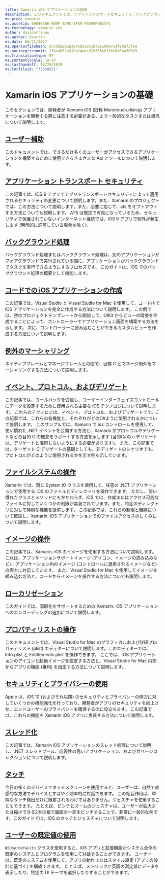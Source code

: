 ```yaml
---
title: Xamarin iOS アプリケーションの基礎
description: このドキュメントでは、アプリトランスポートセキュリティ、バックグラウンド処理、イベント、スレッド処理など、Xamarin の開発に関する基本概念を説明するさまざまなガイドにリンクしています。
ms.prod: xamarin
ms.assetid: 608403AE-B09F-4D9C-8F59-F9DE9F0B1CF1
ms.technology: xamarin-ios
author: davidortinau
ms.author: daortin
ms.date: 06/21/2017
ms.openlocfilehash: 0ccdde29183645b93831b7261909714f9baf3fa4
ms.sourcegitcommit: 2fbe4932a319af4ebc829f65eb1fb1816ba305d3
ms.translationtype: MT
ms.contentlocale: ja-JP
ms.lasthandoff: 10/29/2019
ms.locfileid: "73010021"
---
```

# <a name="xamarinios-application-fundamentals"></a>Xamarin iOS アプリケーションの基礎

このセクションでは、開発者が Xamarin iOS (旧称 Monotouch.dialog) アプリケーションを開発する際に注意する必要がある、より一般的なタスクまたは概念について説明します。

## <a name="accessibilityiosapp-fundamentalsaccessibilitymd"></a>[ユーザー補助](~/ios/app-fundamentals/accessibility.md)

このドキュメントでは、できるだけ多くのユーザーがアクセスできるアプリケーションを構築するために使用できるさまざまな Api とツールについて説明します。

## <a name="app-transport-securityiosapp-fundamentalsatsmd"></a>[アプリケーション トランスポート セキュリティ](~/ios/app-fundamentals/ats.md)

この記事では、iOS 9 アプリでアプリトランスポートセキュリティによって適用されるセキュリティの変更について説明します。また、Xamarin のプロジェクトでは、この方法について説明します。また、必要に応じて、ats をオプトアウトする方法についても説明します。 ATS は既定で有効になっているため、セキュリティで保護されていないインターネット接続では、iOS 9 アプリで例外が発生します (明示的に許可している場合を除く)。

## <a name="backgroundingiosapp-fundamentalsbackgroundingindexmd"></a>[バックグラウンド処理](~/ios/app-fundamentals/backgrounding/index.md)

バックグラウンド処理またはバックグラウンド処理は、別のアプリケーションがフォアグラウンドで実行されている間に、アプリケーションがバックグラウンドでタスクを実行できるようにするプロセスです。 このガイドは、iOS でのバックグラウンド処理の概要として機能します。

## <a name="creating-ios-applications-in-codeiosapp-fundamentalsios-code-onlymd"></a>[コードでの iOS アプリケーションの作成](~/ios/app-fundamentals/ios-code-only.md)

この記事では、Visual Studio と Visual Studio for Mac を使用して、コード内で iOS アプリケーションを完全に作成する方法について説明します。 この例では、空のプロジェクトテンプレートから開始して、UIKit からビューの階層を作成することによって、コントローラーでアプリケーション画面を構築する方法を示します。 次に、コントローラーに読み込むことができるカスタムビューを作成する方法について説明します。

## <a name="exception-marshalingiosplatformexception-marshalingmd"></a>[例外のマーシャリング](~/ios/platform/exception-marshaling.md)

ネイティブフレームとマネージフレームとの間で、目標 C とマネージ例外をマーシャリングする方法について説明します。

## <a name="events-protocols-and-delegatesiosapp-fundamentalsdelegates-protocols-and-eventsmd"></a>[イベント、プロトコル、およびデリゲート](~/ios/app-fundamentals/delegates-protocols-and-events.md)

この記事では、コールバックを受信し、ユーザーインターフェイスコントロールにデータを設定するために使用される主要な iOS テクノロジについて説明します。 これらのテクノロジは、イベント、プロトコル、およびデリゲートです。この記事では、これらの各機能と、それぞれがどのC#ように使用されるかについて説明します。 このサンプルでは、Xamarin で ios コントロールを使用して、使い慣れた .NET イベントを公開する方法と、Xamarin がプロトコルやデリゲートなどの目的 C の概念をサポートする方法を示します (目的C#の c デリゲートは、デリゲートと混同しないようにする必要があります)。 また、この記事では、ターゲット C デリゲートの基礎としても、非デリゲートのシナリオでも、プロトコルがどのように使用されるかを示す例も示しています。

## <a name="working-with-the-file-systemiosapp-fundamentalsfile-systemmd"></a>[ファイルシステムの操作](~/ios/app-fundamentals/file-system.md)

Xamarin では、同じ System.IO クラスを使用して、任意の .NET アプリケーションで使用する iOS のファイルとディレクトリを操作できます。 ただし、使い慣れたクラスとメソッドにもかかわらず、iOS では、作成またはアクセス可能なファイルに対していくつかの制限が実装されています。また、特定のディレクトリに対して特別な機能を提供します。 この記事では、これらの制限と機能について概説し、Xamarin. iOS アプリケーションでのファイルアクセスのしくみについて説明します。

## <a name="working-with-imagesiosapp-fundamentalsimages-iconsindexmd"></a>[イメージの操作](~/ios/app-fundamentals/images-icons/index.md)

この記事では、Xamarin. iOS のイメージを使用する方法について説明します。これは、アプリケーションサポートイメージ (アイコン、イメージの読み込みなど)、アプリケーション内のイメージ (コントロールに適用されるイメージなど) の両方に対応しています。 また、Visual Studio for Mac を使用してイメージを組み込む方法と、コードからイメージを操作する方法についても説明します。

## <a name="localizationiosapp-fundamentalslocalizationindexmd"></a>[ローカリゼーション](~/ios/app-fundamentals/localization/index.md)

このガイドでは、国際化をサポートするための Xamarin. iOS アプリケーションへのエンコーディングの追加について説明します。

## <a name="working-with-property-listsiosapp-fundamentalsindexmd"></a>[プロパティリストの操作](~/ios/app-fundamentals/index.md)

このドキュメントでは、Visual Studio for Mac のグラフィカルおよび詳細プロパティリスト (plist) エディターについて説明します。このエディターでは、Info.plist と Entitlements.plist を操作できます。 ここでは、iOS アプリケーションのアイコンと起動イメージを設定する方法と、Visual Studio for Mac 内部からアプリの機能 (権利) を指定する方法について説明します。

## <a name="working-with-security-and-privacyiosapp-fundamentalssecurity-privacymd"></a>[セキュリティとプライバシーの使用](~/ios/app-fundamentals/security-privacy.md)

Apple は、iOS 10 (およびそれ以降) のセキュリティとプライバシーの両方に対していくつかの機能強化を行っており、開発者がアプリのセキュリティを向上させ、エンドユーザーのプライバシーを確保するのに役立ちます。 この記事では、これらの機能を Xamarin iOS アプリに実装する方法について説明します。

## <a name="threadingiosapp-fundamentalsthreadingmd"></a>[スレッド化](~/ios/app-fundamentals/threading.md)

この記事では、Xamarin iOS アプリケーションのスレッド処理について説明し、.NET スレッドプール、応答性の高いアプリケーション、およびガベージコレクションについて説明します。

## <a name="touchiosapp-fundamentalstouchindexmd"></a>[タッチ](~/ios/app-fundamentals/touch/index.md)

今日の多くのデバイスでタッチスクリーンを使用すると、ユーザーは、自然で直感的な方法でデバイスとすばやく効率的に対話できます。 この相互作用は、単純なタッチ検出だけに限定されるわけではありません。ジェスチャを使用することもできます。 たとえば、ピンチとズームのジェスチャは、ユーザーが拡大または縮小できる2本の指で画面の一部をピンチすることで、非常に一般的な例です。このガイドでは、iOS のタッチとジェスチャについて説明します。

## <a name="working-with-user-defaultsiosapp-fundamentalsuser-defaultsmd"></a>[ユーザーの既定値の使用](~/ios/app-fundamentals/user-defaults.md)

`NSUserDefaults` クラスを使用すると、iOS アプリと拡張機能がシステム全体の既定のシステムとプログラムを使用して対話することができます。 ユーザーは、既定のシステムを使用して、アプリの動作またはスタイル設定 (アプリの設計に基づく) を構成できます。 たとえば、メトリックと英国の測定値にデータを表示したり、特定の UI テーマを選択したりすることができます。
